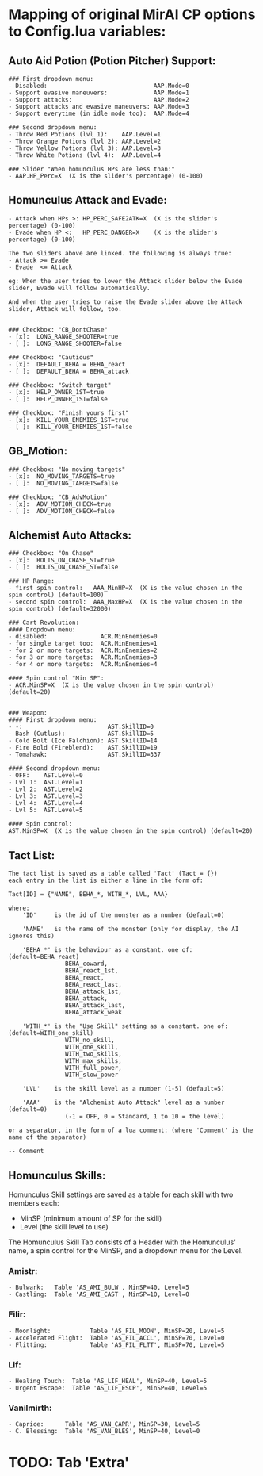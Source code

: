 # Mapping of original MirAI CP options to Config.lua variables:

## Auto Aid Potion (Potion Pitcher) Support:

	### First dropdown menu:
	- Disabled:                              AAP.Mode=0
	- Support evasive maneuvers:             AAP.Mode=1
	- Support attacks:                       AAP.Mode=2
	- Support attacks and evasive maneuvers: AAP.Mode=3
	- Support everytime (in idle mode too):  AAP.Mode=4

	### Second dropdown menu:
	- Throw Red Potions (lvl 1):    AAP.Level=1
	- Throw Orange Potions (lvl 2): AAP.Level=2
	- Throw Yellow Potions (lvl 3): AAP.Level=3
	- Throw White Potions (lvl 4):  AAP.Level=4

	### Slider "When homunculus HPs are less than:"
	- AAP.HP_Perc=X  (X is the slider's percentage) (0-100)



## Homunculus Attack and Evade:

	- Attack when HPs >: HP_PERC_SAFE2ATK=X  (X is the slider's percentage) (0-100)
	- Evade when HP <:   HP_PERC_DANGER=X    (X is the slider's percentage) (0-100)

	The two sliders above are linked. the following is always true:
	- Attack >= Evade
	- Evade  <= Attack

	eg: When the user tries to lower the Attack slider below the Evade slider, Evade will follow automatically.

	And when the user tries to raise the Evade slider above the Attack slider, Attack will follow, too.


	### Checkbox: "CB_DontChase"
	- [x]:  LONG_RANGE_SHOOTER=true
	- [ ]:  LONG_RANGE_SHOOTER=false

	### Checkbox: "Cautious"
	- [x]:  DEFAULT_BEHA = BEHA_react
	- [ ]:  DEFAULT_BEHA = BEHA_attack

	### Checkbox: "Switch target"
	- [x]:  HELP_OWNER_1ST=true
	- [ ]:  HELP_OWNER_1ST=false

	### Checkbox: "Finish yours first"
	- [x]:  KILL_YOUR_ENEMIES_1ST=true
	- [ ]:  KILL_YOUR_ENEMIES_1ST=false



## GB_Motion:

	### Checkbox: "No moving targets"
	- [x]:  NO_MOVING_TARGETS=true
	- [ ]:  NO_MOVING_TARGETS=false

	### Checkbox: "CB_AdvMotion"
	- [x]:  ADV_MOTION_CHECK=true
	- [ ]:  ADV_MOTION_CHECK=false



## Alchemist Auto Attacks:

	### Checkbox: "On Chase"
	- [x]:  BOLTS_ON_CHASE_ST=true
	- [ ]:  BOLTS_ON_CHASE_ST=false

	### HP Range:
	- first spin control:   AAA_MinHP=X  (X is the value chosen in the spin control) (default=100)
	- second spin control:  AAA_MaxHP=X  (X is the value chosen in the spin control) (default=32000)

	### Cart Revolution:
	#### Dropdown menu:
	- disabled:               ACR.MinEnemies=0
	- for single target too:  ACR.MinEnemies=1
	- for 2 or more targets:  ACR.MinEnemies=2
	- for 3 or more targets:  ACR.MinEnemies=3
	- for 4 or more targets:  ACR.MinEnemies=4

	#### Spin control "Min SP":
	- ACR.MinSP=X  (X is the value chosen in the spin control) (default=20)


	### Weapon:
	#### First dropdown menu:
	- -:                        AST.SkillID=0
	- Bash (Cutlus):            AST.SkillID=5
	- Cold Bolt (Ice Falchion): AST.SkillID=14
	- Fire Bold (Fireblend):    AST.SkillID=19
	- Tomahawk:                 AST.SkillID=337

	#### Second dropdown menu:
	- OFF:    AST.Level=0
	- Lvl 1:  AST.Level=1
	- Lvl 2:  AST.Level=2
	- Lvl 3:  AST.Level=3
	- Lvl 4:  AST.Level=4
	- Lvl 5:  AST.Level=5

	#### Spin control:
	AST.MinSP=X  (X is the value chosen in the spin control) (default=20)



## Tact List:
	The tact list is saved as a table called 'Tact' (Tact = {})
	each entry in the list is either a line in the form of:
	
	Tact[ID] = {"NAME", BEHA_*, WITH_*, LVL, AAA}
	
	where:
		'ID'     is the id of the monster as a number (default=0)
		
		'NAME'   is the name of the monster (only for display, the AI ignores this)
		
		'BEHA_*' is the behaviour as a constant. one of: (default=BEHA_react)
		            BEHA_coward,
					BEHA_react_1st,
					BEHA_react,
					BEHA_react_last,
					BEHA_attack_1st,
					BEHA_attack,
					BEHA_attack_last,
					BEHA_attack_weak
					
		'WITH_*' is the "Use Skill" setting as a constant. one of: (default=WITH_one_skill)
		            WITH_no_skill,
					WITH_one_skill,
					WITH_two_skills,
					WITH_max_skills,
					WITH_full_power,
					WITH_slow_power
					
		'LVL'    is the skill level as a number (1-5) (default=5)
		
		'AAA'    is the "Alchemist Auto Attack" level as a number (default=0)
		            (-1 = OFF, 0 = Standard, 1 to 10 = the level)
	
	or a separator, in the form of a lua comment: (where 'Comment' is the name of the separator)
	
	-- Comment



## Homunculus Skills:

Homunculus Skill settings are saved as a table for each skill with two members each:
- MinSP (minimum amount of SP for the skill)
- Level (the skill level to use)

The Homunculus Skill Tab consists of a Header with the Homunculus' name,
a spin control for the MinSP, and a dropdown menu for the Level.

### Amistr:
	- Bulwark:   Table 'AS_AMI_BULW', MinSP=40, Level=5
	- Castling:  Table 'AS_AMI_CAST', MinSP=10, Level=0
	
### Filir:
	- Moonlight:           Table 'AS_FIL_MOON', MinSP=20, Level=5
	- Accelerated Flight:  Table 'AS_FIL_ACCL', MinSP=70, Level=0
	- Flitting:            Table 'AS_FIL_FLTT', MinSP=70, Level=5

### Lif:
	- Healing Touch:  Table 'AS_LIF_HEAL', MinSP=40, Level=5
	- Urgent Escape:  Table 'AS_LIF_ESCP', MinSP=40, Level=5

### Vanilmirth:
	- Caprice:      Table 'AS_VAN_CAPR', MinSP=30, Level=5
	- C. Blessing:  Table 'AS_VAN_BLES', MinSP=40, Level=0

# TODO: Tab 'Extra'
